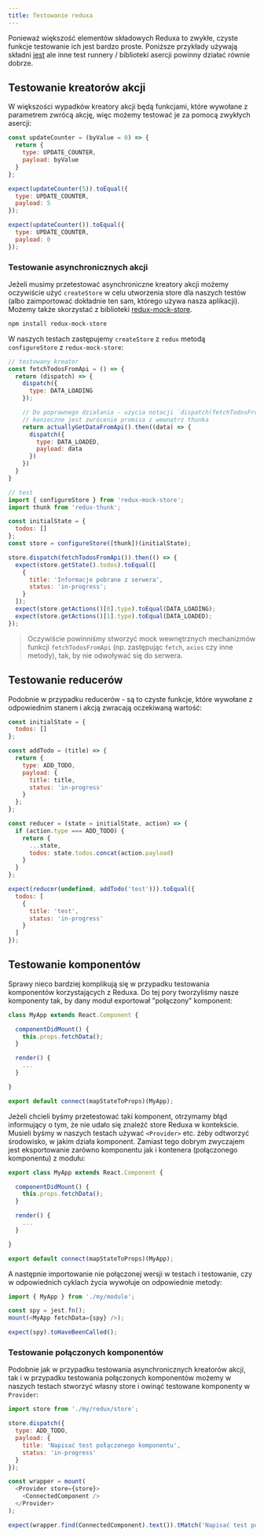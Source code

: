 ```yaml
---
title: Testowanie reduxa
---
```


Ponieważ większość elementów składowych Reduxa to zwykłe, czyste funkcje testowanie ich jest bardzo proste. Poniższe przykłady używają składni [jest](https://jestjs.io/) ale inne test runnery / biblioteki asercji powinny działać równie dobrze.

## Testowanie kreatorów akcji

W większości wypadków kreatory akcji będą funkcjami, które wywołane z parametrem zwrócą akcję, więc możemy testować je za pomocą zwykłych asercji:

```js
const updateCounter = (byValue = 0) => {
  return {
    type: UPDATE_COUNTER,
    payload: byValue
  }
};

expect(updateCounter(5)).toEqual({
  type: UPDATE_COUNTER,
  payload: 5
});

expect(updateCounter()).toEqual({
  type: UPDATE_COUNTER,
  payload: 0
});
```

### Testowanie asynchronicznych akcji

Jeżeli musimy przetestować asynchroniczne kreatory akcji możemy oczywiście użyć `createStore` w celu utworzenia store dla naszych testów (albo zaimportować dokładnie ten sam, którego używa nasza aplikacji). Możemy także skorzystać z biblioteki [redux-mock-store](https://github.com/dmitry-zaets/redux-mock-store).

```bash
npm install redux-mock-store
```

W naszych testach zastępujemy `createStore` z `redux` metodą `configureStore` z `redux-mock-store`:

```js
// testowany kreator
const fetchTodosFromApi = () => {
  return (dispatch) => {
    dispatch({
      type: DATA_LOADING
    });

    // Do poprawnego działania - użycia notacji `dispatch(fetchTodosFromApi()).then(...`
    // konieczne jest zwrócenie promisa z wewnątrz thunka
    return actuallyGetDataFromApi().then((data) => {
      dispatch({
        type: DATA_LOADED,
        payload: data
      })
    })
  }
}

// test
import { configureStore } from 'redux-mock-store';
import thunk from 'redux-thunk';

const initialState = {
  todos: []
};
const store = configureStore([thunk])(initialState);

store.dispatch(fetchTodosFromApi()).then(() => {
  expect(store.getState().todos).toEqual([
    {
      title: 'Informacje pobrane z serwera',
      status: 'in-progress';
    }
  ]);
  expect(store.getActions()[0].type).toEqual(DATA_LOADING);
  expect(store.getActions()[1].type).toEqual(DATA_LOADED);
});
```

> Oczywiście powinniśmy stworzyć mock wewnętrznych mechanizmów funkcji `fetchTodosFromApi` (np. zastępując `fetch`, `axios` czy inne metody), tak, by nie odwoływać się do serwera.

## Testowanie reducerów

Podobnie w przypadku reducerów - są to czyste funkcje, które wywołane z odpowiednim stanem i akcją zwracają oczekiwaną wartość:

```js
const initialState = {
  todos: []
};

const addTodo = (title) => {
  return {
    type: ADD_TODO,
    payload: {
      title: title,
      status: 'in-progress'
    }
  };
};

const reducer = (state = initialState, action) => {
  if (action.type === ADD_TODO) {
    return {
      ...state,
      todos: state.todos.concat(action.payload)
    }
  }
};

expect(reducer(undefined, addTodo('test'))).toEqual({
  todos: [
    {
      title: 'test',
      status: 'in-progress'
    }
  ]
});
```

## Testowanie komponentów

Sprawy nieco bardziej komplikują się w przypadku testowania komponentów korzystających z Reduxa. Do tej pory tworzyliśmy nasze komponenty tak, by dany moduł exportował "połączony" komponent:

```js
class MyApp extends React.Component {

  componentDidMount() {
    this.props.fetchData();
  }

  render() {
    ...
  }

}

export default connect(mapStateToProps)(MyApp);
```

Jeżeli chcieli byśmy przetestować taki komponent, otrzymamy błąd informujący o tym, że nie udało się znaleźć store Reduxa w kontekście. Musieli byśmy w naszych testach używać `<Provider>` etc. żeby odtworzyć środowisko, w jakim działa komponent. Zamiast tego dobrym zwyczajem jest eksportowanie zarówno komponentu jak i kontenera (połączonego komponentu) z modułu:

```js
export class MyApp extends React.Component {

  componentDidMount() {
    this.props.fetchData();
  }

  render() {
    ...
  }

}

export default connect(mapStateToProps)(MyApp);
```

A następnie importowanie nie połączonej wersji w testach i testowanie, czy w odpowiednich cyklach życia wywołuje on odpowiednie metody:

```js
import { MyApp } from './my/module';

const spy = jest.fn();
mount(<MyApp fetchData={spy} />);

expect(spy).toHaveBeenCalled();
```

### Testowanie połączonych komponentów

Podobnie jak w przypadku testowania asynchronicznych kreatorów akcji, tak i w przypadku testowania połączonych komponentów możemy w naszych testach stworzyć własny store i owinąć testowane komponenty w `Provider`:

```js
import store from './my/redux/store';

store.dispatch({
  type: ADD_TODO,
  payload: {
    title: 'Napisać test połączonego komponentu',
    status: 'in-progress'
  }
});

const wrapper = mount(
  <Provider store={store}>
    <ConnectedComponent />
  </Provider>
);

expect(wrapper.find(ConnectedComponent).text()).tMatch('Napisać test połączonego komponentu');
```